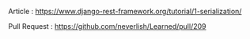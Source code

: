 Article : https://www.django-rest-framework.org/tutorial/1-serialization/

Pull Request : https://github.com/neverlish/Learned/pull/209